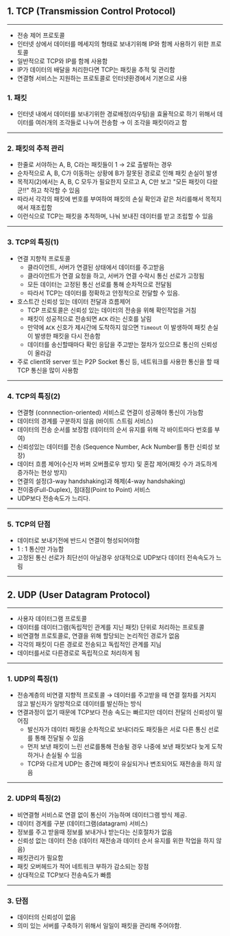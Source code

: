 ## 1. TCP (**Transmission Control Protocol**)

---

- 전송 제어 프로토콜
- 인터넷 상에서 데이터를 메세지의 형태로 보내기위해 IP와 함께 사용하기 위한 프로토콜
- 일반적으로 TCP와 IP를 함께 사용함
- IP가 데이터의 배달을 처리한다면 TCP는 패킷을 추적 및 관리함
- 연결형 서비스는 지원하는 프로토콜로 인터넷환경에서 기본으로 사용

### 1. 패킷

- 인터넷 내에서 데이터를 보내기위한 경로배정(라우팅)을 효율적으로 하기 위해서 데이터를 여러개의 조각들로 나누어 전송함 → 이 조각을 패킷이라고 함

---

### 2. 패킷의 추적 관리

- 한줄로 서야하는 A, B, C라는 패킷들이 1 → 2로 출발하는 경우
- 순차적으로 A, B, C가 이동하는 상황에 B가 잘못된 경로로 인해 패킷 손실이 발생
- 목적지(2)에서는 A, B, C 모두가 필요한지 모르고 A, C만 보고 "모든 패킷이 다왔군!!" 하고 착각할 수 있음
- 따라서 각각의 패킷에 번호를 부여하여 패킷의 손실 확인과 같은 처리를해서 목적지에서 재조립함
- 이런식으로 TCP는 패킷을 추적하며, 나눠 보내진 데이터를 받고 조립할 수 있음

---

### 3. TCP의 특징(1)

- 연결 지향적 프로토콜
  - 클라이언트, 서버가 연결된 상태에서 데이터를 주고받음
  - 클라이언트가 연결 요청을 하고, 서버가 연결 수락시 통신 선로가 고정됨
  - 모든 데이터는 고정된 통신 선로를 통해 순차적으로 전달됨
  - 따라서 TCP는 데이터를 정확하고 안정적으로 전달할 수 있음.
- 호스트간 신뢰성 있는 데이터 전달과 흐름제어
  - TCP 프로토콜은 신뢰성 있는 데이터의 전송을 위해 확인작업을 거침
  - 패킷이 성공적으로 전송되면 `ACK` 라는 신호를 날림
  - 만약에 `ACK` 신호가 제시간에 도착하지 않으면 `Timeout` 이 발생하여 패킷 손실이 발생한 패킷을 다시 전송함
  - 데이터를 송신할때마다 확인 응답을 주고받는 절차가 있으므로 통신의 신뢰성이 올라감
- 주로 client와 server 또는 P2P Socket 통신 등, 네트워크를 사용한 통신을 할 때 TCP 통신을 많이 사용함

---

### 4. TCP의 특징(2)

- 연결형 (connnection-oriented) 서비스로 연결이 성공해야 통신이 가능함
- 데이터의 경계를 구분하지 않음 (바이트 스트림 서비스)
- 데이터의 전송 순서를 보장함 (데이터의 순서 유지를 위해 각 바이트마다 번호를 부여)
- 신뢰성있는 데이터를 전송 (Sequence Number, Ack Number를 통한 신뢰성 보장)
- 데이터 흐름 제어(수신자 버퍼 오버플로우 방지) 및 혼잡 제어(패킷 수가 과도하게 증가하는 현상 방지)
- 연결의 설정(3-way handshaking)과 해제(4-way handshaking)
- 전이중(Full-Duplex), 점대점(Point to Point) 서비스
- UDP보다 전송속도가 느리다.

---

### 5. TCP의 단점

- 데이터로 보내기전에 반드시 연결이 형성되어야함
- 1 : 1 통신만 가능함
- 고정된 통신 선로가 최단선이 아닐경우 상대적으로 UDP보다 데이터 전속속도가 느림

---

## 2. UDP (User Datagram Protocol)

---

- 사용자 데이터그램 프로토콜
- 데이터를 데이터그램(독립적인 관계를 지닌 패킷) 단위로 처리하는 프로토콜
- 비연결형 프로토콜로, 연결을 위해 할당되는 논리적인 경로가 없음
- 각각의 패킷이 다른 경로로 전송되고 독립적인 관계를 지님
- 데이터를서로 다른경로로 독립적으로 처리하게 됨

---

### 1. UDP의 특징(1)

- 전송계층의 비연결 지향적 프로토콜
  → 데이터를 주고받을 때 연결 절차를 거치지 않고 발신자가 일방적으로 데이터를 발신하는 방식
- 연결과정이 없기 때문에 TCP보다 전송 속도는 빠르지만 데이터 전달의 신뢰성이 떨어짐
  - 발신자가 데이터 패킷을 순차적으로 보내더라도 패킷들은 서로 다른 통신 선로를 통해 전달될 수 있음
  - 먼저 보낸 패킷이 느린 선로를통해 전송될 경우 나중에 보낸 패킷보다 늦게 도착하거나 손실될 수 있음
  - TCP와 다르게 UDP는 중간에 패킷이 유실되거나 변조되어도 재전송을 하지 않음

---

### 2. UDP의 특징(2)

- 비연결형 서비스로 연결 없이 통신이 가능하며 데이터그램 방식 제공.
- 데이터 경계를 구분 (데이터그램(datagram) 서비스)
- 정보를 주고 받을때 정보를 보내거나 받는다는 신호절차가 없음
- 신뢰성 없는 데이터 전송 (데이터 재전송과 데이터 순서 유지를 위한 작업을 하지 않음)
- 패킷관리가 필요함
- 패킷 오버헤드가 적어 네트워크 부하가 감소되는 장점
- 상대적으로 TCP보다 전송속도가 빠름

---

### 3. 단점

- 데이터의 신뢰성이 없음
- 의미 있는 서버를 구축하기 위해서 일일이 패킷을 관리해 주어야함.
